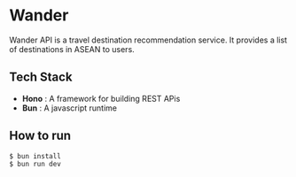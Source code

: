 # Wander

Wander API is a travel destination recommendation service. It provides a list of destinations in ASEAN to users.

## Tech Stack

- **Hono** : A framework for building REST APis
- **Bun** : A javascript runtime

## How to run

```bash
$ bun install
$ bun run dev
```
